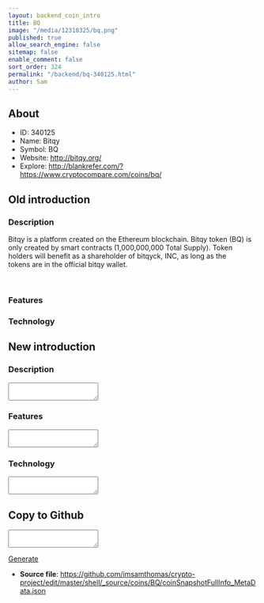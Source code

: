 ```yaml
---
layout: backend_coin_intro
title: BQ
image: "/media/12318325/bq.png"
published: true
allow_search_engine: false
sitemap: false
enable_comment: false
sort_order: 324
permalink: "/backend/bq-340125.html"
author: Sam
---
```


## About

- ID: 340125
- Name: Bitqy
- Symbol: BQ
- Website: http://bitqy.org/
- Explore: http://blankrefer.com/?https://www.cryptocompare.com/coins/bq/


## Old introduction

### Description

<p>Bitqy is a platform created on the Ethereum blockchain. Bitqy token (BQ) is only created by smart contracts (1,000,000,000 Total Supply). Token holders will benefit as a shareholder of bitqyck, INC, as long as the tokens are in the official bitqy wallet. </p><p> </p>

### Features


### Technology




## New introduction


### Description
<textarea id="meta_description" name="description"></textarea>

### Features
<textarea id="meta_features" name="features"></textarea>

### Technology
<textarea id="meta_technology" name="technology"></textarea>


## Copy to Github

<textarea id="coinsnapshotfullinfo_metadata"></textarea>

<a href="#gen" onclick="generateMetaDatJson()">Generate</a>

- **Source file**: <a href="https://github.com/imsamthomas/crypto-project/edit/master/shell/_source/coins/BQ/coinSnapshotFullInfo_MetaData.json">https://github.com/imsamthomas/crypto-project/edit/master/shell/_source/coins/BQ/coinSnapshotFullInfo_MetaData.json</a>

